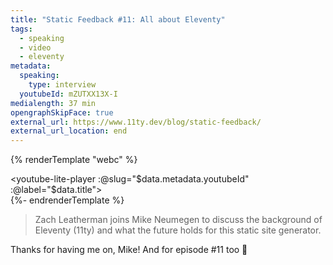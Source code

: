 ```yaml
---
title: "Static Feedback #11: All about Eleventy"
tags:
  - speaking
  - video
  - eleventy
metadata:
  speaking:
    type: interview
  youtubeId: mZUTXX13X-I
medialength: 37 min
opengraphSkipFace: true
external_url: https://www.11ty.dev/blog/static-feedback/
external_url_location: end
---
```

{% renderTemplate "webc" %}<div><youtube-lite-player :@slug="$data.metadata.youtubeId" :@label="$data.title"></youtube-lite-player></div>{%- endrenderTemplate %}

> Zach Leatherman joins Mike Neumegen to discuss the background of Eleventy (11ty) and what the future holds for this static site generator.

Thanks for having me on, Mike! And for episode #11 too 👀